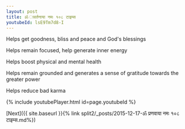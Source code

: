 ```yaml
---
layout: post
title: ॐ ावर्तनाया नमः १०८ टाइम्स
youtubeId: lsE9Tm7d8-I
---
```

 
 
Helps get goodness, bliss and peace and God's blessings
 
Helps remain focused, help generate inner energy 
 
Helps boost physical and mental health 
 
Helps remain grounded and generates a sense of gratitude towards the greater power 
 
Helps reduce bad karma
 
 
 
 


{% include youtubePlayer.html id=page.youtubeId %}
 
[Next]({{ site.baseurl }}{% link  split2/_posts/2015-12-17-ॐ प्रणवाया नमः १०८ टाइम्स.md%})
 
